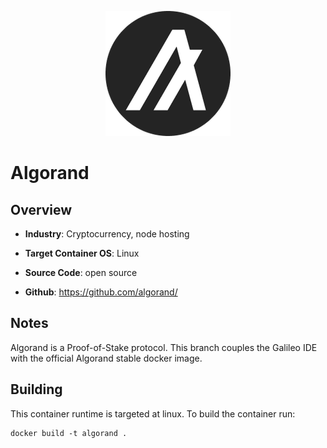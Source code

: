 <p align="center">
  <img src="https://github.com/GoHypernet/Galileo-Mission-Frameworks/blob/algorand/algorand_logo.png" width="200">
</p>

# Algorand

## Overview
- **Industry**: Cryptocurrency, node hosting

- **Target Container OS**: Linux

- **Source Code**: open source

- **Github**: https://github.com/algorand/

## Notes

Algorand is a Proof-of-Stake protocol. This branch couples the Galileo IDE with the official Algorand stable docker image. 
 
## Building

This container runtime is targeted at linux. To build the container run:

```
docker build -t algorand .
```